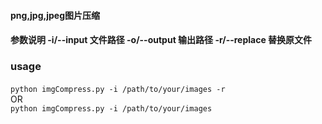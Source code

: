 #### png,jpg,jpeg图片压缩
#### 参数说明 -i/--input 文件路径 -o/--output 输出路径 -r/--replace 替换原文件

### usage 
####
`python imgCompress.py -i /path/to/your/images -r`    
OR  
`python imgCompress.py -i /path/to/your/images`